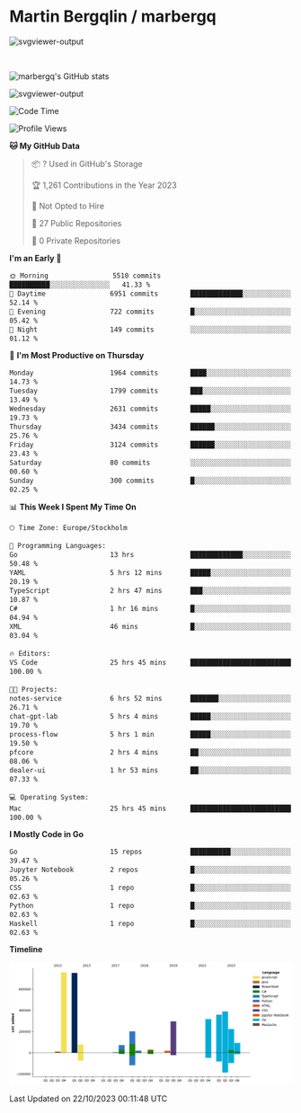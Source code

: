 # Martin Bergqlin / marbergq

![svgviewer-output](https://user-images.githubusercontent.com/2405410/206014777-22d41ecb-c24f-421d-b7d9-bba2cb5bb0de.svg)

<br>

<!--- [![Martin's Week](https://github-readme-stats.vercel.app/api/wakatime?username=marbergq&theme=dark)](https://github.com/anuraghazra/github-readme-stats) -->

![marbergq's GitHub stats](https://github-readme-stats.vercel.app/api?username=marbergq&count_private=true&show_icons=true)

![svgviewer-output](https://wakatime.com/badge/user/3f0a2069-6683-4e19-9a4a-7d21ea815067.svg)

<!--START_SECTION:waka-->
![Code Time](http://img.shields.io/badge/Code%20Time-3%2C424%20hrs%202%20mins-blue)

![Profile Views](http://img.shields.io/badge/Profile%20Views-16-blue)

**🐱 My GitHub Data** 

> 📦 ? Used in GitHub's Storage 
 > 
> 🏆 1,261 Contributions in the Year 2023
 > 
> 🚫 Not Opted to Hire
 > 
> 📜 27 Public Repositories 
 > 
> 🔑 0 Private Repositories 
 > 
**I'm an Early 🐤** 

```text
🌞 Morning                5510 commits        ██████████░░░░░░░░░░░░░░░   41.33 % 
🌆 Daytime                6951 commits        █████████████░░░░░░░░░░░░   52.14 % 
🌃 Evening                722 commits         █░░░░░░░░░░░░░░░░░░░░░░░░   05.42 % 
🌙 Night                  149 commits         ░░░░░░░░░░░░░░░░░░░░░░░░░   01.12 % 
```
📅 **I'm Most Productive on Thursday** 

```text
Monday                   1964 commits        ████░░░░░░░░░░░░░░░░░░░░░   14.73 % 
Tuesday                  1799 commits        ███░░░░░░░░░░░░░░░░░░░░░░   13.49 % 
Wednesday                2631 commits        █████░░░░░░░░░░░░░░░░░░░░   19.73 % 
Thursday                 3434 commits        ██████░░░░░░░░░░░░░░░░░░░   25.76 % 
Friday                   3124 commits        ██████░░░░░░░░░░░░░░░░░░░   23.43 % 
Saturday                 80 commits          ░░░░░░░░░░░░░░░░░░░░░░░░░   00.60 % 
Sunday                   300 commits         █░░░░░░░░░░░░░░░░░░░░░░░░   02.25 % 
```


📊 **This Week I Spent My Time On** 

```text
🕑︎ Time Zone: Europe/Stockholm

💬 Programming Languages: 
Go                       13 hrs              █████████████░░░░░░░░░░░░   50.48 % 
YAML                     5 hrs 12 mins       █████░░░░░░░░░░░░░░░░░░░░   20.19 % 
TypeScript               2 hrs 47 mins       ███░░░░░░░░░░░░░░░░░░░░░░   10.87 % 
C#                       1 hr 16 mins        █░░░░░░░░░░░░░░░░░░░░░░░░   04.94 % 
XML                      46 mins             █░░░░░░░░░░░░░░░░░░░░░░░░   03.04 % 

🔥 Editors: 
VS Code                  25 hrs 45 mins      █████████████████████████   100.00 % 

🐱‍💻 Projects: 
notes-service            6 hrs 52 mins       ███████░░░░░░░░░░░░░░░░░░   26.71 % 
chat-gpt-lab             5 hrs 4 mins        █████░░░░░░░░░░░░░░░░░░░░   19.70 % 
process-flow             5 hrs 1 min         █████░░░░░░░░░░░░░░░░░░░░   19.50 % 
pfcore                   2 hrs 4 mins        ██░░░░░░░░░░░░░░░░░░░░░░░   08.06 % 
dealer-ui                1 hr 53 mins        ██░░░░░░░░░░░░░░░░░░░░░░░   07.33 % 

💻 Operating System: 
Mac                      25 hrs 45 mins      █████████████████████████   100.00 % 
```

**I Mostly Code in Go** 

```text
Go                       15 repos            ██████████░░░░░░░░░░░░░░░   39.47 % 
Jupyter Notebook         2 repos             █░░░░░░░░░░░░░░░░░░░░░░░░   05.26 % 
CSS                      1 repo              █░░░░░░░░░░░░░░░░░░░░░░░░   02.63 % 
Python                   1 repo              █░░░░░░░░░░░░░░░░░░░░░░░░   02.63 % 
Haskell                  1 repo              █░░░░░░░░░░░░░░░░░░░░░░░░   02.63 % 
```



**Timeline**

![Lines of Code chart](https://raw.githubusercontent.com/marbergq/marbergq/main/assets/bar_graph.png)


 Last Updated on 22/10/2023 00:11:48 UTC
<!--END_SECTION:waka-->
